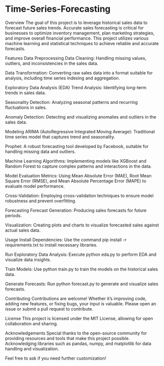 # Time-Series-Forecasting
Overview
The goal of this project is to leverage historical sales data to forecast future sales trends. Accurate sales forecasting is critical for businesses to optimize inventory management, plan marketing strategies, and improve overall financial performance. This project utilizes various machine learning and statistical techniques to achieve reliable and accurate forecasts.

Features
Data Preprocessing
Data Cleaning: Handling missing values, outliers, and inconsistencies in the sales data.

Data Transformation: Converting raw sales data into a format suitable for analysis, including time series indexing and aggregation.

Exploratory Data Analysis (EDA)
Trend Analysis: Identifying long-term trends in sales data.

Seasonality Detection: Analyzing seasonal patterns and recurring fluctuations in sales.

Anomaly Detection: Detecting and visualizing anomalies and outliers in the sales data.

Modeling
ARIMA (AutoRegressive Integrated Moving Average): Traditional time series model that captures trend and seasonality.

Prophet: A robust forecasting tool developed by Facebook, suitable for handling missing data and outliers.

Machine Learning Algorithms: Implementing models like XGBoost and Random Forest to capture complex patterns and interactions in the data.

Model Evaluation
Metrics: Using Mean Absolute Error (MAE), Root Mean Square Error (RMSE), and Mean Absolute Percentage Error (MAPE) to evaluate model performance.

Cross-Validation: Employing cross-validation techniques to ensure model robustness and prevent overfitting.

Forecasting
Forecast Generation: Producing sales forecasts for future periods.

Visualization: Creating plots and charts to visualize forecasted sales against actual sales data.

Usage
Install Dependencies: Use the command pip install -r requirements.txt to install necessary libraries.

Run Exploratory Data Analysis: Execute python eda.py to perform EDA and visualize data insights.

Train Models: Use python train.py to train the models on the historical sales data.

Generate Forecasts: Run python forecast.py to generate and visualize sales forecasts.

Contributing
Contributions are welcome! Whether it’s improving code, adding new features, or fixing bugs, your input is valuable. Please open an issue or submit a pull request to contribute.

License
This project is licensed under the MIT License, allowing for open collaboration and sharing.

Acknowledgements
Special thanks to the open-source community for providing resources and tools that make this project possible. Acknowledging libraries such as pandas, numpy, and matplotlib for data handling and visualization.

Feel free to ask if you need further customization!
